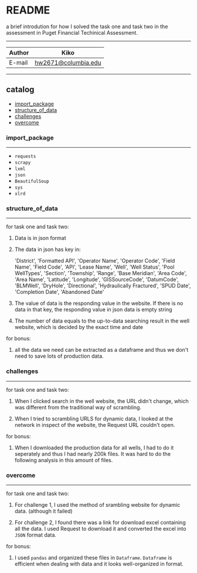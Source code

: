 README
===========================
a brief introdution for how I solved the task one and task two in the assessment in Puget Financial Techinical Assessment.

****
	
|Author|Kiko|
|---|---
|E-mail|hw2671@columbia.edu

****
## catalog
* [import_package](#import_package)
* [structure_of_data](#structure_of_data)
* [challenges](#challenges)
* [overcome](#overcome)


### import_package
-----------
* `requests`
* `scrapy`
* `lxml`
* `json`
* `BeautifulSoup`
* `sys`
* `xlrd`


### structure_of_data
-----------
for task one and task two:

1. Data is in json format

2. The data in json has key in:

    'District', 'Formatted API', 'Operator Name', 'Operator Code', 'Field Name', 'Field Code', 'API', 'Lease Name', 'Well', 'Well Status', 'Pool WellTypes', 'Section', 'Township', 'Range', 'Base Meridian', 'Area Code', 'Area Name', 'Latitude', 'Longitude', 'GISSourceCode', 'DatumCode', 'BLMWell', 'DryHole', 'Directional', 'Hydraulically Fractured', 'SPUD Date', 'Completion Date', 'Abandoned Date'

3. The value of data is the responding value in the website. If there is no data in that key, the responding value in json data is empty string

4. The number of data equals to the up-to-data searching result in the well website, which is decided by the exact time and date

for bonus:

1. all the data we need can be extracted as a dataframe and thus we don't need to save lots of production data.




### challenges
-----------
for task one and task two:

1. When I clicked search in the well website, the URL didn't change, which was different from the traditional way of scrambling.

2. When I tried to scrambling URLS for dynamic data, I looked at the network in inspect of the website, the Request URL couldn't open.

for bonus:

1. When I downloaded the production data for all wells, I had to do it seperately and thus I had nearly 200k files. 
It was hard to do the following analysis in this amount of files.

### overcome
-----------
for task one and task two:

1. For challenge 1, I used the method of srambling website for dynamic data. (although it failed)

2. For challenge 2, I found there was a link for download excel containing all the data.
I used Request to download it and converted the excel into `JSON` format data.


for bonus:

1. I used `pandas` and organized these files in `Dataframe`. `Dataframe` is efficient when dealing with data and it looks well-organized in format.


